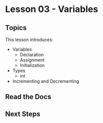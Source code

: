 # Lesson 03 - Variables

## Topics

<!-- TODO: Topics -->
This lesson introduces:

- Variables
  - Declaration
  - Assignment
  - Initialization
- Types
  - int
- Incrementing and Decrementing

## Read the Docs

<!-- TODO: Read the Docs -->

## Next Steps

<!-- TODO: Next Steps -->